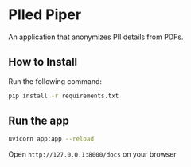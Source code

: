 # PIIed Piper
An application that anonymizes PII details from PDFs.

## How to Install

Run the following command:
```bash
pip install -r requirements.txt
```

## Run the app

```bash
uvicorn app:app --reload
```

Open `http://127.0.0.1:8000/docs` on your browser